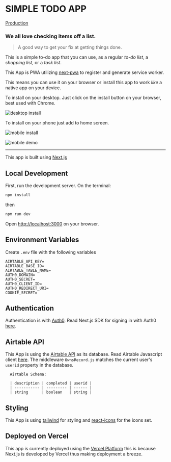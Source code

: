# SIMPLE TODO APP

[Production](https://mysimpletodoapp.vercel.app)

### We all love checking items off a list.

> A good way to get your fix at getting things done.

This is a simple to-do app that you can use, as a regular _to-do list_, a _shopping list_, or a _task list_.

This App is PWA utilizing [next-pwa](https://www.npmjs.com/package/next-pwa) to register and generate service worker.

This means you can use it on your browser or install this app to work _like_ a native app on your device.

To install on your desktop. Just click on the install button on your browser, best used with Chrome.

![desktop install](https://i.imgur.com/BgMwoNg.png)

To install on your phone just add to home screen.

![mobile install](https://i.imgur.com/hucMHtd.jpg)

![mobile demo](https://user-images.githubusercontent.com/64442827/122819854-d1fb5d80-d28f-11eb-987a-e6512a0ff2ca.gif)

---

This app is built using [Next.js](https://nextjs.org/)

## Local Development

First, run the development server. On the terminal:

```bash
npm install
```

then

```bash
npm run dev
```

Open [http://localhost:3000](http://localhost:3000) on your browser.

## Environment Variables

Create `.env` file with the following variables

```
AIRTABLE_API_KEY=
AIRTABLE_BASE_ID=
AIRTABLE_TABLE_NAME=
AUTH0_DOMAIN=
AUTH0_SECRET=
AUTH0_CLIENT_ID=
AUTH0_REDIRECT_URI=
COOKIE_SECRET=
```

## Authentication

Authentication is with [Auth0](https://auth0.com/docs/quickstart/spa/react). Read Next.js SDK for signing in with Auth0 [here](https://github.com/auth0/nextjs-auth0).

## Airtable API

This App is using the [Airtable API](https://airtable.com/api) as its database. Read Airtable Javascript client [here](https://github.com/airtable/airtable.js). The middleware `OwnsRecord.js` matches the current user's `userid` property in the database.

      Airtable Schema:

      | description | completed | userid |
      | ----------- | --------- | ------ |
      | string      | boolean   | string |

## Styling

This App is using [tailwind](https://tailwindcss.com/) for styling and [react-icons](https://react-icons.github.io/react-icons/) for the icons set.

## Deployed on Vercel

This app is currently deployed using the [Vercel Platform](https://vercel.com) this is because Next.js is developed by Vercel thus making deployment a breeze.
